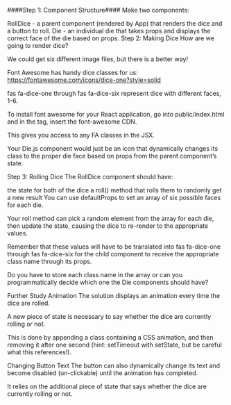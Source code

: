 ####Step 1: Component Structure####
Make two components:

RollDice - a parent component (rendered by App) that renders the dice and a button to roll.
Die - an individual die that takes props and displays the correct face of the die based on props.
Step 2: Making Dice
How are we going to render dice?

We could get six different image files, but there is a better way!

Font Awesome has handy dice classes for us: https://fontawesome.com/icons/dice-one?style=solid

<i class="fas fa-dice-one"></i>
fas fa-dice-one through fas fa-dice-six represent dice with different faces, 1-6.

To install font awesome for your React application, go into public/index.html and in the <head> tag, insert the font-awesome CDN.

This gives you access to any FA classes in the JSX.

Your Die.js component would just be an icon that dynamically changes its class to the proper die face based on props from the parent component’s state.

Step 3: Rolling Dice
The RollDice component should have:

the state for both of the dice
a roll() method that rolls them to randomly get a new result
You can use defaultProps to set an array of six possible faces for each die.

Your roll method can pick a random element from the array for each die, then update the state, causing the dice to re-render to the appropriate values.

Remember that these values will have to be translated into fas fa-dice-one through fas fa-dice-six for the child component to receive the appropriate class name through its props.

Do you have to store each class name in the array or can you programmatically decide which one the Die components should have?

Further Study
Animation
The solution displays an animation every time the dice are rolled.

A new piece of state is necessary to say whether the dice are currently rolling or not.

This is done by appending a class containing a CSS animation, and then removing it after one second (hint: setTimeout with setState, but be careful what this references!).

Changing Button Text
The button can also dynamically change its text and become disabled (un-clickable) until the animation has completed.

It relies on the additional piece of state that says whether the dice are currently rolling or not.
